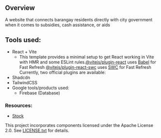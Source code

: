 ## Overview
A website that connects barangay residents directly with city government when it comes to subsidies, cash assistance, or aids

## Tools used:
- React + Vite
  -  This template provides a minimal setup to get React working in Vite with HMR and some ESLint rules.[@vitejs/plugin-react](https://github.com/vitejs/vite-plugin-react/blob/main/packages/plugin-react/README.md) uses [Babel](https://babeljs.io/) for Fast Refresh [@vitejs/plugin-react-swc](https://github.com/vitejs/vite-plugin-react-swc) uses [SWC](https://swc.rs/) for Fast Refresh
Currently, two official plugins are available:
- Shadcdn
- TailwindCSS
- Google tools/products used:
  - Firebase (Database) 

### Resources:
- [Stock](https://stockimages.ph)


This project incorporates components licensed under the Apache License 2.0. See [LICENSE.txt](LICENSE.txt) for details.
